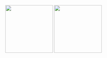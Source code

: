 <p align=left>
  <img src="https://github-readme-stats.vercel.app/api?username=MAAAARCY&show_icons=true&theme=tokyonight" height=150px>
  <img src="https://github-readme-stats.vercel.app/api/top-langs/?username=MAAAARCY&theme=tokyonight&layout=compact" height=150px>
</p>
